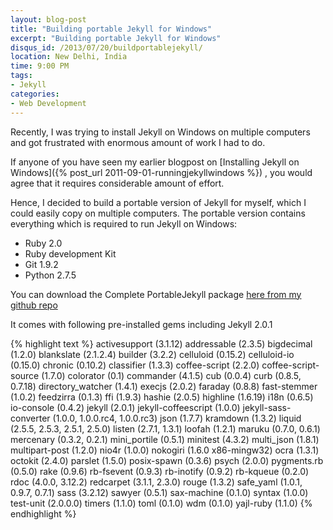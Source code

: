 ```yaml
---
layout: blog-post
title: "Building portable Jekyll for Windows"
excerpt: "Building portable Jekyll for Windows"
disqus_id: /2013/07/20/buildportablejekyll/
location: New Delhi, India
time: 9:00 PM
tags:
- Jekyll
categories:
- Web Development
---
```


Recently, I was trying to install Jekyll on Windows on multiple computers and got frustrated with enormous amount of work I had to do.

If anyone of you have seen my earlier blogpost on [Installing Jekyll on Windows]({% post_url 2011-09-01-runningjekyllwindows %}) , you would agree that it requires considerable amount of effort.

Hence, I decided to build a portable version of Jekyll for myself, which I could easily copy on multiple computers. The portable version contains 
everything which is required to run Jekyll on Windows:

* Ruby 2.0
* Ruby development Kit
* Git 1.9.2
* Python 2.7.5

You can download the Complete PortableJekyll package [here from my github repo](https://github.com/madhur/PortableJekyll)

It comes with following pre-installed gems including Jekyll 2.0.1

{% highlight text %}
activesupport (3.1.12)
addressable (2.3.5)
bigdecimal (1.2.0)
blankslate (2.1.2.4)
builder (3.2.2)
celluloid (0.15.2)
celluloid-io (0.15.0)
chronic (0.10.2)
classifier (1.3.3)
coffee-script (2.2.0)
coffee-script-source (1.7.0)
colorator (0.1)
commander (4.1.5)
cub (0.0.4)
curb (0.8.5, 0.7.18)
directory_watcher (1.4.1)
execjs (2.0.2)
faraday (0.8.8)
fast-stemmer (1.0.2)
feedzirra (0.1.3)
ffi (1.9.3)
hashie (2.0.5)
highline (1.6.19)
i18n (0.6.5)
io-console (0.4.2)
jekyll (2.0.1)
jekyll-coffeescript (1.0.0)
jekyll-sass-converter (1.0.0, 1.0.0.rc4, 1.0.0.rc3)
json (1.7.7)
kramdown (1.3.2)
liquid (2.5.5, 2.5.3, 2.5.1, 2.5.0)
listen (2.7.1, 1.3.1)
loofah (1.2.1)
maruku (0.7.0, 0.6.1)
mercenary (0.3.2, 0.2.1)
mini_portile (0.5.1)
minitest (4.3.2)
multi_json (1.8.1)
multipart-post (1.2.0)
nio4r (1.0.0)
nokogiri (1.6.0 x86-mingw32)
ocra (1.3.1)
octokit (2.4.0)
parslet (1.5.0)
posix-spawn (0.3.6)
psych (2.0.0)
pygments.rb (0.5.0)
rake (0.9.6)
rb-fsevent (0.9.3)
rb-inotify (0.9.2)
rb-kqueue (0.2.0)
rdoc (4.0.0, 3.12.2)
redcarpet (3.1.1, 2.3.0)
rouge (1.3.2)
safe_yaml (1.0.1, 0.9.7, 0.7.1)
sass (3.2.12)
sawyer (0.5.1)
sax-machine (0.1.0)
syntax (1.0.0)
test-unit (2.0.0.0)
timers (1.1.0)
toml (0.1.0)
wdm (0.1.0)
yajl-ruby (1.1.0)
{% endhighlight %}





